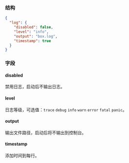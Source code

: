 ### 结构

```json
{
  "log": {
    "disabled": false,
    "level": "info",
    "output": "box.log",
    "timestamp": true
  }
}

```

### 字段

#### disabled

禁用日志，启动后不输出日志。

#### level

日志等级，可选值：`trace` `debug` `info` `warn` `error` `fatal` `panic`。

#### output

输出文件路径，启动后将不输出到控制台。

#### timestamp

添加时间到每行。